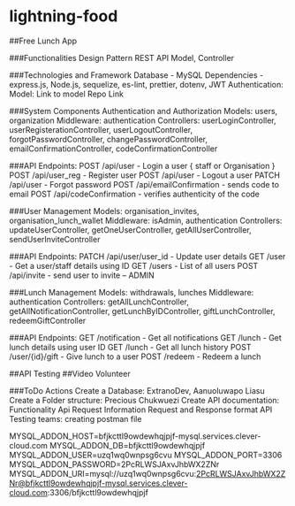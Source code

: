 ﻿# lightning-food

##Free Lunch App

###Functionalities
Design Pattern
REST API
Model, Controller


###Technologies and Framework
Database - MySQL
Dependencies - express.js, Node.js, sequelize, es-lint, prettier, dotenv, JWT
Authentication: 
Model: Link to model
Repo Link


###System Components
Authentication and Authorization
Models: users, organization
Middleware: authentication
Controllers: userLoginController, userRegisterationController, userLogoutController, forgotPasswordController, changePasswordController, 
emailConfirmationController, codeConfirmationController

###API Endpoints:
POST /api/user - Login a user { staff or Organisation }
POST /api/user_reg - Register user 
POST /api/user - Logout a user
PATCH /api/user - Forgot password
POST /api/emailConfirmation - sends code to email
POST /api/codeConfirmation - verifies authenticity of the code

###User Management
Models: organisation_invites, organisation_lunch_wallet
Middleware: isAdmin, authentication
Controllers: updateUserController, getOneUserController, getAllUserController, sendUserInviteController

###API Endpoints:
PATCH /api/user/user_id - Update user details
GET /user - Get a user/staff details using ID
GET /users - List of all users
POST /api/invite - send user to invite – ADMIN

###Lunch Management
Models: withdrawals, lunches
Middleware: authentication
Controllers: getAllLunchController, getAllNotificationController, getLunchByIDController, giftLunchController, redeemGiftController

###API Endpoints:
GET /notification - Get all notifications
GET /lunch - Get lunch details using user ID
GET /lunch - Get all lunch history
POST /user/{id}/gift - Give lunch to a user
POST /redeem - Redeem a lunch

##API Testing
##Video Volunteer


###ToDo Actions
Create a Database: ExtranoDev, Aanuoluwapo Liasu
Create a Folder structure: Precious Chukwuezi
Create API documentation:
Functionality
Api Request Information
Request and Response format
API Testing teams: creating postman file

MYSQL_ADDON_HOST=bfjkcttl9owdewhqjpjf-mysql.services.clever-cloud.com
MYSQL_ADDON_DB=bfjkcttl9owdewhqjpjf
MYSQL_ADDON_USER=uzq1wq0wnpsg6cvu
MYSQL_ADDON_PORT=3306
MYSQL_ADDON_PASSWORD=2PcRLWSJAxvJhbWX2ZNr
MYSQL_ADDON_URI=mysql://uzq1wq0wnpsg6cvu:2PcRLWSJAxvJhbWX2ZNr@bfjkcttl9owdewhqjpjf-mysql.services.clever-cloud.com:3306/bfjkcttl9owdewhqjpjf
